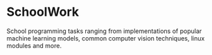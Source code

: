 # SchoolWork
School programming tasks ranging from implementations of popular machine learning models, common computer vision techniques, linux modules and more.
